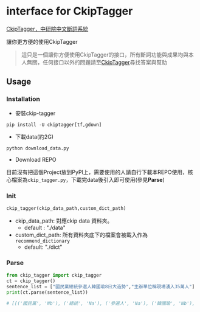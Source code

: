 # interface for CkipTagger 
[CkipTagger，中研院中文斷詞系統](https://github.com/ckiplab/ckiptagger)

讓你更方便的使用CkipTagger
> 這只是一個讓你方便使用CkipTagger的接口，所有斷詞功能與成果均與本人無關，任何接口以外的問題請至[CkipTagger](https://github.com/ckiplab/ckiptagger)尋找答案與幫助

## Usage
### Installation
- 安裝ckip-tagger
```
pip install -U ckiptagger[tf,gdown]
```
- 下載data(約2G)
```
python download_data.py
```
- Download REPO

目前沒有把這個Project放到PyPI上，需要使用的人請自行下載本REPO使用，核心檔案為`ckip_tagger.py`，下載完data後引入即可使用(參見**Parse**)

### Init 
```python
ckip_tagger(ckip_data_path,custom_dict_path)
```
- ckip_data_path: 對應ckip data 資料夾。
    - default : "./data"
- custom_dict_path: 所有資料夾底下的檔案會被載入作為`recommend_dictionary`
    - default: "./dict"
### Parse
```python
from ckip_tagger import ckip_tagger
ct = ckip_tagger()
sentence_list = ["國民黨總統參選人韓國瑜8日大造勢","主辦單位稱現場湧入35萬人"]
print(ct.parse(sentence_list))

# [[('國民黨', 'Nb'), ('總統', 'Na'), ('參選人', 'Na'), ('韓國瑜', 'Nb'), ('8日', 'Nd'), ('大', 'VH'), ('造勢', 'VB')],[('主辦', 'VC'), ('單位', 'Na'), ('稱', 'VG'), ('現場', 'Nc'), ('湧入', 'VCL'), ('35萬', 'Neu'), ('人', 'Na')]
```
